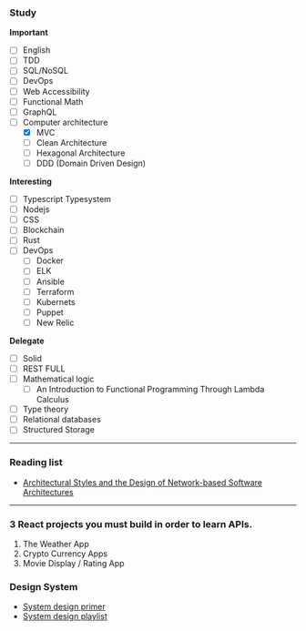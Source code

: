### Study

**Important**
- [ ] English
- [ ] TDD
- [ ] SQL/NoSQL
- [ ] DevOps
- [ ] Web Accessibility
- [ ] Functional Math
- [ ] GraphQL
- [ ] Computer architecture
  - [x] MVC
  - [ ] Clean Architecture
  - [ ] Hexagonal Architecture
  - [ ] DDD (Domain Driven Design)

**Interesting**
- [ ] Typescript Typesystem
- [ ] Nodejs
- [ ] CSS
- [ ] Blockchain
- [ ] Rust
- [ ] DevOps
  - [ ] Docker
  - [ ] ELK
  - [ ] Ansible
  - [ ] Terraform
  - [ ] Kubernets
  - [ ] Puppet
  - [ ] New Relic

**Delegate**
- [ ] Solid
- [ ] REST FULL
- [ ] Mathematical logic
  - [ ] An Introduction to Functional Programming Through Lambda Calculus
- [ ] Type theory
- [ ] Relational databases
- [ ] Structured Storage

---

### Reading list

- [Architectural Styles and the Design of Network-based Software Architectures](https://www.ics.uci.edu/~fielding/pubs/dissertation/fielding_dissertation.pdf)

---

### 3 React projects you must build in order to learn APIs.

1. The Weather App
2. Crypto Currency Apps
3. Movie Display / Rating App

### Design System

- [System design primer](https://github.com/donnemartin/system-design-primer)
- [System design playlist](https://youtu.be/ZgdS0EUmn70)